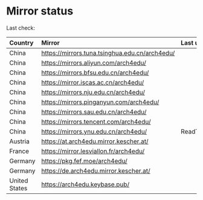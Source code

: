 <script src="./time.js"></script>
# Mirror status
Last check: <script type="text/javascript">localize(1666988848.7470078);</script>

|Country|Mirror|Last update|
|:------|:-----|:----------|
|China|https://mirrors.tuna.tsinghua.edu.cn/arch4edu/|<script type="text/javascript">localize(1666982767);</script>|
|China|https://mirrors.aliyun.com/arch4edu/|<script type="text/javascript">localize(1666853275);</script>|
|China|https://mirrors.bfsu.edu.cn/arch4edu/|<script type="text/javascript">localize(1666939584);</script>|
|China|https://mirror.iscas.ac.cn/arch4edu/|<script type="text/javascript">localize(1666939584);</script>|
|China|https://mirrors.nju.edu.cn/arch4edu/|<script type="text/javascript">localize(1666939584);</script>|
|China|https://mirrors.pinganyun.com/arch4edu/|<script type="text/javascript">localize(1666939584);</script>|
|China|https://mirrors.sau.edu.cn/arch4edu/|<script type="text/javascript">localize(1650446957);</script>|
|China|https://mirrors.tencent.com/arch4edu/|<script type="text/javascript">localize(1666939584);</script>|
|China|https://mirrors.ynu.edu.cn/arch4edu/|ReadTimeout|
|Austria|https://at.arch4edu.mirror.kescher.at/|<script type="text/javascript">localize(1666939584);</script>|
|France|https://mirror.lesviallon.fr/arch4edu/|<script type="text/javascript">localize(1666939584);</script>|
|Germany|https://pkg.fef.moe/arch4edu/|<script type="text/javascript">localize(1666939584);</script>|
|Germany|https://de.arch4edu.mirror.kescher.at/|<script type="text/javascript">localize(1666939584);</script>|
|United States|https://arch4edu.keybase.pub/|<script type="text/javascript">localize(1666939584);</script>|

<script src="./tablefilter/tablefilter.js"></script>
<script src="./table.js"></script>
